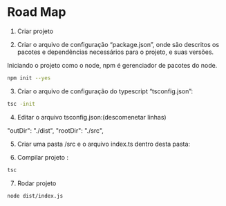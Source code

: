 # Road Map

1. Criar projeto

2.  Criar o arquivo de configuração “package.json”, onde são descritos
os pacotes e dependências necessários para o projeto, e suas versões.

Iniciando o projeto  como o node, npm é gerenciador de pacotes do node.

```bash
npm init --yes
```
3.  Criar o arquivo de configuração do typescript “tsconfig.json”:

```bash
tsc -init
```

4. Editar o arquivo tsconfig.json:(descomenetar linhas)

"outDir": "./dist",
"rootDir": "./src",

5. Criar uma pasta /src e o arquivo index.ts dentro desta pasta:

6. Compilar projeto :

```bash
tsc
```
7. Rodar projeto 

```bash
node dist/index.js
```